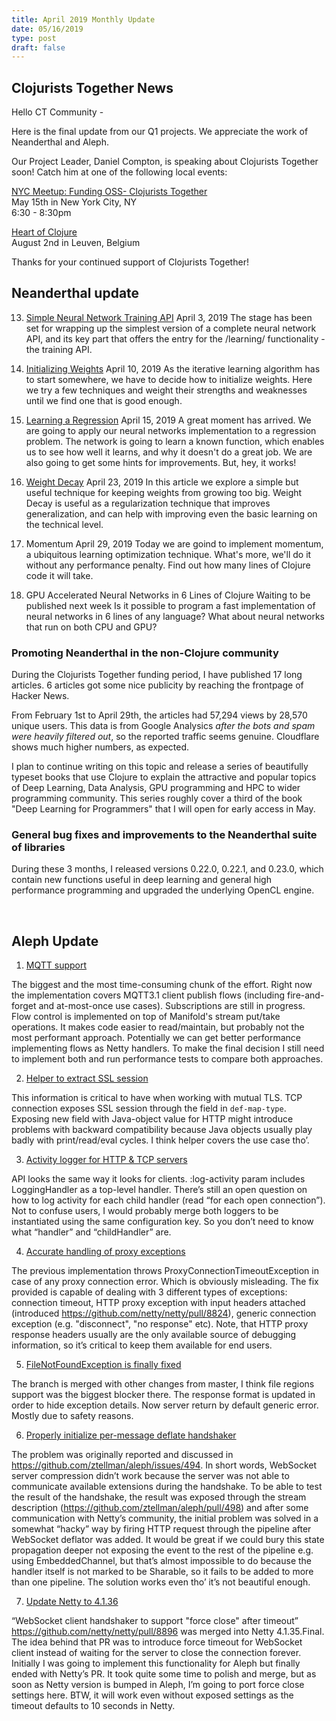```yaml
---
title: April 2019 Monthly Update
date: 05/16/2019
type: post
draft: false
---
```


## Clojurists Together News

Hello CT Community -

Here is the final update from our Q1 projects. We appreciate the work of Neanderthal and Aleph.

Our Project Leader, Daniel Compton, is speaking about Clojurists Together soon! Catch him at one of the following local events:

[NYC Meetup: Funding OSS- Clojurists Together](https://www.meetup.com/Clojure-nyc/events/260728030/)
<br /> May 15th in New York City, NY
<br /> 6:30 - 8:30pm

[Heart of Clojure](https://heartofclojure.eu/)
<br /> August 2nd in Leuven, Belgium

Thanks for your continued support of Clojurists Together!

## Neanderthal update

13.  [Simple Neural Network Training API](https://dragan.rocks/articles/19/Deep-Learning-in-Clojure-From-Scratch-to-GPU-13-Initializing-Weights)
April 3, 2019
The stage has been set for wrapping up the simplest version of a complete neural network API, and its key part that offers the entry for the /learning/ functionality - the training API.

14. [Initializing Weights](https://dragan.rocks/articles/19/Deep-Learning-in-Clojure-From-Scratch-to-GPU-14-Learning-Regression)
April 10, 2019
As the iterative learning algorithm has to start somewhere, we have to decide how to initialize weights. Here we try a few techniques and weight their strengths and weaknesses until we find one that is good enough.

15. [Learning a Regression](https://dragan.rocks/articles/19/Deep-Learning-in-Clojure-From-Scratch-to-GPU-15-Weight-Decay)
April 15, 2019
A great moment has arrived. We are going to apply our neural networks implementation to a regression problem. The network is going to learn a known function, which enables us to see how well it learns, and why it doesn't do a great job. We are also going to get some hints for improvements. But, hey, it works!

16. [Weight Decay](https://dragan.rocks/articles/19/Deep-Learning-in-Clojure-From-Scratch-to-GPU-16-Momentum)
April 23, 2019
In this article we explore a simple but useful technique for keeping weights from growing too big. Weight Decay is useful as a regularization technique that improves generalization, and can help with improving even the basic learning on the technical level.

17. Momentum
April 29, 2019
Today we are goind to implement momentum, a ubiquitous learning optimization technique. What's more, we'll do it without any performance penalty. Find out how many lines of Clojure code it will take.

18. GPU Accelerated Neural Networks in 6 Lines of Clojure
Waiting to be published next week
Is it possible to program a fast implementation of neural networks in 6 lines of any language? What about neural networks
that run on both CPU and GPU?

### Promoting Neanderthal in the non-Clojure community

During the Clojurists Together funding period, I have published 17 long articles. 6 articles got some nice publicity by reaching the frontpage of Hacker News.

From February 1st to April 29th, the articles had 57,294 views by 28,570 unique users. This data is from Google Analysics *after the bots and spam were heavily filtered out*, so the reported traffic seems genuine. Cloudflare shows much higher numbers, as expected.

I plan to continue writing on this topic and release a series of beautifully typeset books that use Clojure to explain the attractive and popular topics of Deep Learning, Data Analysis, GPU programming and HPC to wider programming community. This series roughly cover a third of the book "Deep Learning for Programmers" that I will open for early access in May.

### General bug fixes and improvements to the Neanderthal suite of libraries

During these 3 months, I released versions 0.22.0, 0.22.1, and 0.23.0, which contain new functions useful in deep learning and general high performance programming and upgraded the underlying OpenCL engine.

<br />

## Aleph Update

1. [MQTT support](https://github.com/ztellman/aleph/pull/510)

The biggest and the most time-consuming chunk of the effort. Right now the implementation covers MQTT3.1 client publish flows (including fire-and-forget and at-most-once use cases). Subscriptions are still in progress. Flow control is implemented on top of Manifold's stream put/take operations. It makes code easier to read/maintain, but probably not the most performant approach. Potentially we can get better performance implementing flows as Netty handlers. To make the final decision I still need to implement both and run performance tests to compare both approaches.

2. [Helper to extract SSL session](https://github.com/ztellman/aleph/pull/505)

This information is critical to have when working with mutual TLS. TCP connection exposes SSL session through the field in `def-map-type`. Exposing new field with Java-object value for HTTP might introduce problems with backward compatibility because Java objects usually play badly with print/read/eval cycles. I think helper covers the use case tho’.

3. [Activity logger for HTTP & TCP servers](https://github.com/ztellman/aleph/pull/508)

API looks the same way it looks for clients. :log-activity param includes LoggingHandler as a top-level handler. There’s still an open question on how to log activity for each child handler (read “for each open connection”). Not to confuse users, I would probably merge both loggers to be instantiated using the same configuration key. So you don’t need to know what “handler” and “childHandler” are.

4. [Accurate handling of proxy exceptions](https://github.com/ztellman/aleph/pull/509)

The previous implementation throws ProxyConnectionTimeoutException in case of any proxy connection error. Which is obviously misleading. The fix provided is capable of dealing with 3 different types of exceptions: connection timeout, HTTP proxy exception with input headers attached (introduced https://github.com/netty/netty/pull/8824), generic connection exception (e.g. "disconnect", "no response" etc). Note, that HTTP proxy response headers usually are the only available source of debugging information, so it’s critical to keep them available for end users.

5. [FileNotFoundException is finally fixed](https://github.com/ztellman/aleph/pull/471)

The branch is merged with other changes from master, I think file regions support was the biggest blocker there. The response format is updated in order to hide exception details. Now server return by default generic error. Mostly due to safety reasons.

6. [Properly initialize per-message deflate handshaker](https://github.com/ztellman/aleph/pull/506)

The problem was originally reported and discussed in https://github.com/ztellman/aleph/issues/494. In short words, WebSocket server compression didn’t work because the server was not able to communicate available extensions during the handshake. To be able to test the result of the handshake, the result was exposed through the stream description (https://github.com/ztellman/aleph/pull/498) and after some communication with Netty’s community, the initial problem was solved in a somewhat “hacky” way by firing HTTP request through the pipeline after WebSocket deflator was added. It would be great if we could bury this state propagation deeper not exposing the event to the rest of the pipeline e.g. using EmbeddedChannel, but that’s almost impossible to do because the handler itself is not marked to be Sharable, so it fails to be added to more than one pipeline. The solution works even tho’ it’s not beautiful enough.

7. [Update Netty to 4.1.36](https://github.com/ztellman/aleph/pull/507)

“WebSocket client handshaker to support "force close" after timeout” https://github.com/netty/netty/pull/8896 was merged into Netty 4.1.35.Final. The idea behind that PR was to introduce force timeout for WebSocket client instead of waiting for the server to close the connection forever. Initially I was going to implement this functionality for Aleph but finally ended with Netty’s PR. It took quite some time to polish and merge, but as soon as Netty version is bumped in Aleph, I’m going to port force close settings here. BTW, it will work even without exposed settings as the timeout defaults to 10 seconds in Netty.
